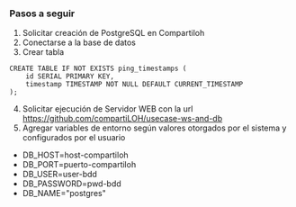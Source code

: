### Pasos a seguir
1. Solicitar creación de PostgreSQL en Compartiloh
2. Conectarse a la base de datos
3. Crear tabla 

````
CREATE TABLE IF NOT EXISTS ping_timestamps (
    id SERIAL PRIMARY KEY,
    timestamp TIMESTAMP NOT NULL DEFAULT CURRENT_TIMESTAMP
);
````
4. Solicitar ejecución de Servidor WEB con la url https://github.com/compartiLOH/usecase-ws-and-db
5. Agregar variables de entorno según valores otorgados por el sistema y configurados por el usuario
- DB_HOST=host-compartiloh
- DB_PORT=puerto-compartiloh
- DB_USER=user-bdd
- DB_PASSWORD=pwd-bdd
- DB_NAME="postgres"
